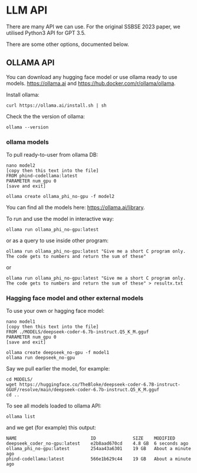 # LLM API

There are many API we can use. For the original SSBSE 2023 paper, we utilised Python3 API for GPT 3.5.

There are some other options, documented below.

## OLLAMA API

You can download any hugging face model or use ollama ready to use models.
https://ollama.ai and https://hub.docker.com/r/ollama/ollama.


Install ollama:
```
curl https://ollama.ai/install.sh | sh
```

Check the the version of ollama:
```
ollama --version
```

### ollama models
To pull ready-to-user from ollama DB:
```
nano model2
[copy then this text into the file]
FROM phind-codellama:latest
PARAMETER num_gpu 0
[save and exit]

ollama create ollama_phi_no-gpu -f model2
```
You can find all the models here: https://ollama.ai/library.

To run and use the model in interactive way:
```
ollama run ollama_phi_no-gpu:latest
```
or as a query to use inside other program:
```
ollama run ollama_phi_no-gpu:latest "Give me a short C program only. The code gets to numbers and return the sum of these"
```
or
```
ollama run ollama_phi_no-gpu:latest "Give me a short C program only. The code gets to numbers and return the sum of these" > resultx.txt
```


### Hagging face model and other external models
To use your own or hagging face model:
```
nano model1
[copy then this text into the file]
FROM ./MODELS/deepseek-coder-6.7b-instruct.Q5_K_M.gguf
PARAMETER num_gpu 0
[save and exit]

ollama create deepseek_no-gpu -f model1
ollama run deepseek_no-gpu
```

Say we pull earlier the model, for example:
```
cd MODELS/
wget https://huggingface.co/TheBloke/deepseek-coder-6.7B-instruct-GGUF/resolve/main/deepseek-coder-6.7b-instruct.Q5_K_M.gguf
cd ..
```

To see all models loaded to ollama API:
```
ollama list
```
and we get (for example) this output:
```
NAME                        	ID          	SIZE  	MODIFIED           
deepseek_coder_no-gpu:latest	e2b8aad670cd	4.8 GB	6 seconds ago     	
ollama_phi_no-gpu:latest    	254aa43a6301	19 GB 	About a minute ago	
phind-codellama:latest      	566e1b629c44	19 GB 	About a minute ago	
```
